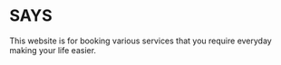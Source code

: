 # SAYS
This website is for booking various services that you require everyday making your life easier.
